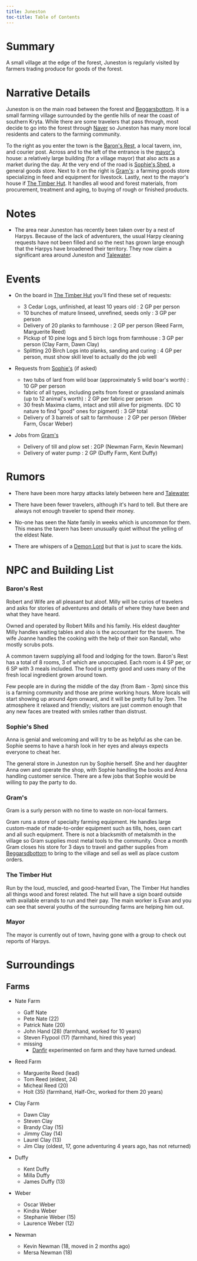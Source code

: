 ```yaml
---
title: Juneston
toc-title: Table of Contents
---
```


# Summary

A small village at the edge of the forest, Juneston is regularly visited by farmers trading produce for goods of the forest.

# Narrative Details

Juneston is on the main road between the forest and [Beggarsbottom](../places/beggarsbottom/story.md). It is a small farming village surrounded by the gentle hills of near the coast of southern Kryta. While there are some travelers that pass through, most decide to go into the forest through [Naver](../places/naver.md) so Juneston has many more local residents and caters to the farming community.

To the right as you enter the town is the [Baron's Rest](#barons-rest), a local tavern, inn, and courier post. Across and to the left of the entrance is the [mayor's](#mayor) house: a relatively large building (for a village mayor) that also acts as a market during the day. At the very end of the road is [Sophie's Shed](#sophies-shed), a general goods store. Next to it on the right is [Gram's](#grams): a farming goods store specializing in feed and equipment for livestock. Lastly, next to the mayor's house if [The Timber Hut](#the-timeber-hut). It handles all wood and forest materials, from procurement, treatment and aging, to buying of rough or finished products.

# Notes

- The area near Juneston has recently been taken over by a nest of Harpys. Because of the lack of adventurers, the usual Harpy cleaning requests have not been filled and so  the nest has grown large enough that the Harpys have broadened their territory. They now claim a significant area around Juneston and [Talewater](../places/talewater.md).

# Events

- On the board in [The Timber Hut](#the-timeber-hut) you'll find these set of requests:
  - 3 Cedar Logs, unfinished, at least 10 years old : 2 GP per person
  - 10 bunches of mature linseed, unrefined, seeds only : 3 GP per person
  - Delivery of 20 planks to farmhouse : 2 GP per person (Reed Farm, Marguerite Reed)
  - Pickup of 10 pine logs and 5 birch logs from farmhouse : 3 GP per person (Clay Farm, Dawn Clay)
  - Splitting 20 Birch Logs into planks, sanding and curing : 4 GP per person, must show skill level to actually do the job well
  
- Requests from [Sophie's](#sophies) (if asked)
  - two tubs of lard from wild boar (approximately 5 wild boar's worth) : 10 GP per person
  - fabric of all types, including pelts from forest or grassland animals (up to 12 animal's worth) : 2 GP per fabric per person
  - 30 fresh Maxima clams, intact and still alive for pigments. (DC 10 nature to find "good" ones for pigment) : 3 GP total
  - Delivery of 3 barrels of salt to farmhouse : 2 GP per person (Weber Farm, Oscar Weber)

- Jobs from [Gram's](#grams)
  - Delivery of till and plow set :  2GP  (Newman Farm, Kevin Newman)
  - Delivery of water pump : 2 GP (Duffy Farm, Kent Duffy)
  

# Rumors

- There have been more harpy attacks lately between here and [Talewater](../places/talewater.md)

- There have been fewer travelers, although it's hard to tell. But there are always not enough traveler to spend their money.

- No-one has seen the Nate family in weeks which is uncommon for them. This means the tavern has been unusually quiet without the yelling of the eldest Nate.

- There are whispers of a [Demon Lord](../setting-world/demon-lord.md) but that is just to scare the kids.


# NPC and Building List

### Baron's Rest

Robert and Wife are all pleasant but aloof. Milly will be curios of travelers and asks for stories of adventures and details of where they have been and what they have heard.

Owned and operated by Robert Mills and his family. His eldest daughter Milly handles waiting tables and also is the accountant for the tavern. The wife Joanne handles the cooking with the help of their son Randall, who mostly scrubs pots.

A common tavern supplying all food and lodging for the town. Baron's Rest has a total of 8 rooms, 3 of which are unoccupied. Each room is 4 SP per, or 6 SP with 3 meals included. The food is pretty good and uses many of the fresh local ingredient grown around town. 

Few people are in during the middle of the day (from 8am - 3pm) since this is a farming community and those are prime working hours. More locals will start showing up around 4pm onward, and it will be pretty full by 7pm. The atmosphere it relaxed and friendly; visitors are just common enough that any new faces are treated with smiles rather than distrust. 


### Sophie's Shed

Anna is genial and welcoming and will try to be as helpful as she can be. Sophie seems to have a harsh look in her eyes and always expects everyone to cheat her.

The general store in Juneston run by Sophie herself. She and her daughter Anna own and operate the shop, with Sophie handling the books and Anna handling customer service. There are a few jobs that Sophie would be willing to pay the party to do.

### Gram's

Gram is a surly person with no time to waste on non-local farmers.

Gram runs a store of specialty farming equipment. He handles large custom-made of made-to-order equipment such as tills, hoes, oxen cart and all such equipment. There is not a blacksmith of metalsmith in the village so Gram supplies most metal tools to the community. Once a month Gram closes his store for 3 days to travel and gather supplies from [Beggarsdbottom](../places/beggarsbottom/story.md) to bring to the village and sell as well as place custom orders.

### The Timber Hut

Run by the loud, muscled, and good-hearted Evan, The Timber Hut handles all things wood and forest related. The hut will have a sign board outside with available errands to run and their pay. The main worker is Evan and you can see that several youths of the surrounding farms are helping him out.

### Mayor

The mayor is currently out of town, having gone with a group to check out reports of Harpys.


# Surroundings

## Farms

- Nate Farm
  - Gaff Nate
  - Pete Nate (22)
  - Patrick Nate (20)
  - John Hand (28) (farmhand, worked for 10 years)
  - Steven Flypool (17) (farmhand, hired this year)
  - missing
	- [Danfir](../characters/danfir-rootbreaker.md) experimented on farm and they have turned undead.
  
- Reed Farm
  - Marguerite Reed (lead)
  - Tom Reed (eldest, 24)
  - Micheal Reed (20)
  - Holt (35) (farmhand, Half-Orc, worked for them 20 years)

- Clay Farm
  - Dawn Clay
  - Steven Clay
  - Brandy Clay (15)
  - Jimmy Clay (14)
  - Laurel Clay (13)
  - Jim Clay (oldest, 17, gone adventuring 4 years ago, has not returned)
  
- Duffy
  - Kent Duffy
  - Milla Duffy
  - James Duffy (13)
  
- Weber
  - Oscar Weber
  - Kindra Weber
  - Stephanie Weber (15)
  - Laurence Weber (12)
  
- Newman
  - Kevin Newman (18, moved in 2 months ago)
  - Mersa Newman (18)
